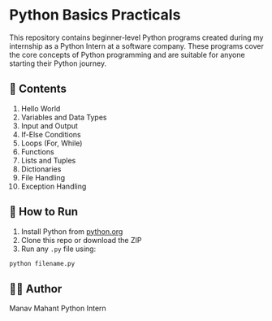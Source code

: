 # Python Basics Practicals

This repository contains beginner-level Python programs created during my internship as a Python Intern at a software company. These programs cover the core concepts of Python programming and are suitable for anyone starting their Python journey.

## 📁 Contents

1. Hello World
2. Variables and Data Types
3. Input and Output
4. If-Else Conditions
5. Loops (For, While)
6. Functions
7. Lists and Tuples
8. Dictionaries
9. File Handling
10. Exception Handling

## 📌 How to Run

1. Install Python from [python.org](https://www.python.org/)
2. Clone this repo or download the ZIP
3. Run any `.py` file using:
```bash
python filename.py
```

## 🧑‍💻 Author

Manav Mahant 
Python Intern  
